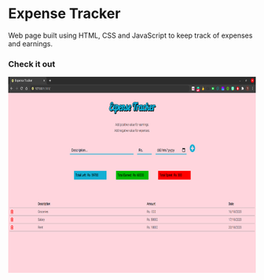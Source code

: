 # Expense Tracker
Web page built using HTML, CSS and JavaScript to keep track of expenses and earnings.
  
### Check it out


<img src="https://github.com/tanvee09/expense-tracker/blob/main/expense_tracker.png" height="400px"/>

